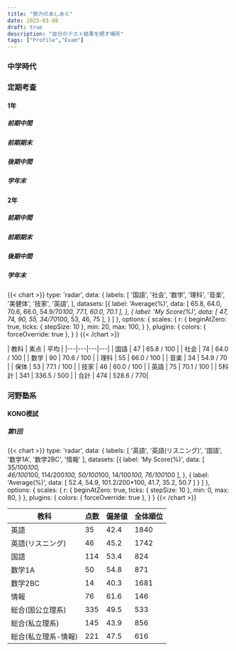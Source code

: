 ```yaml
---
title: "努力のあしあと"
date: 2025-03-08
draft: true
description: "自分のテスト結果を晒す場所"
tags: ["Profile","Exam"]
---
```


### 中学時代
### 定期考査
#### 1年
##### 前期中間
##### 前期期末
##### 後期中間
##### 学年末
#### 2年
##### 前期中間
##### 前期期末
##### 後期中間


##### 学年末
{{< chart >}}
type: 'radar',
data: {
    labels: [
        '国語',
        '社会',
        '数学',
        '理科',
        '音楽',
        '美健体',
        '技家',
        '英語',
    ],
    datasets: [{
        label: 'Average(%)',
        data: [ 65.8, 64.0, 70.6, 66.0, 54.9/70*100, 77.1, 60.0, 70.1
        ],
    }, {
        label: 'My Score(%)',
        data: [ 47, 74, 90, 55, 34/70*100, 53, 46, 75
        ],
    }
    ]
},
options: {
    scales: {
        r: {
            beginAtZero: true,
            ticks: {
                stepSize: 10
            },
            min: 20,
            max: 100,
        }
    },
    plugins: {
        colors: {
            forceOverride: true
        },
    }
}
{{< /chart >}}

| 教科 | 素点 | 平均 |
|---|---|---|---|
| 国語 | 47 | 65.8 / 100 |
| 社会 | 74 | 64.0 / 100 |
| 数学 | 90 | 70.6 / 100 |
| 理科 | 55 | 66.0 / 100 |
| 音楽 | 34 | 54.9 / 70 |
| 保体 | 53 | 77.1 / 100 |
| 技家 | 46 | 60.0 / 100 |
| 英語 | 75 | 70.1 / 100 |
| 5科計 | 341 | 336.5 / 500 |
| 合計 | 474 | 528.6 / 770|

### 河野塾系
#### KONO模試
##### 第1回

{{< chart >}}
type: 'radar',
data: {
    labels: [
        '英語',
        '英語(リスニング)',
        '国語',
        '数学1A',
        '数学2BC',
        '情報'
    ],
    datasets: [{
        label: 'My Score(%)',
        data: [
            35/100*100,  
            46/100*100,
            114/200*100,
            50/100*100,
            14/100*100,
            76/100*100
        ],
    },
    {
        label: 'Average(%)',
        data: [
            52.4,
            54.9,
            101.2/200*100,
            41.7,
            35.2,
            50.7
        ]
    }
  ]
},
options: {
    scales: {
        r: {
            beginAtZero: true,
            ticks: {
                stepSize: 10
            },
            min: 0,
            max: 80,
        }
    },
    plugins: {
        colors: {
            forceOverride: true
        },
    }
}
{{< /chart >}}

| 教科                 | 点数 | 偏差値 | 全体順位 |
| -------------------- | ---- | ----- | ------ |
| 英語                 | 35   | 42.4  | 1840   |
| 英語(リスニング)         | 46   | 45.2  | 1742   |
| 国語                 | 114  | 53.4  | 824    |
| 数学1A                | 50   | 54.8  | 871    |
| 数学2BC               | 14   | 40.3  | 1681   |
| 情報                 | 76   | 61.6  | 146    |
| 総合(国公立理系)        | 335  | 49.5  | 533    |
| 総合(私立理系)        | 145  | 43.9  | 856    |
| 総合(私立理系-情報) | 221  | 47.5  | 616    |